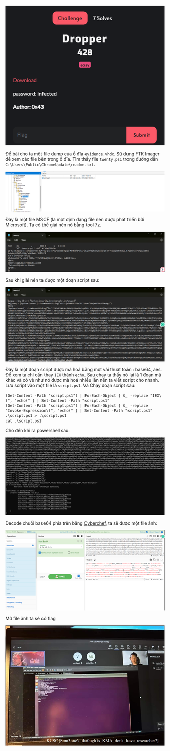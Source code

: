 ![](https://github.com/HuyThang25/Image/blob/main/Screenshot%202023-05-15%20223428.png)

Đề bài cho ta một file dump của ổ đĩa `evidence.vhdx`. Sử dụng FTK Imager để xem các file bên trong ổ đĩa. Tìm thấy file `twenty.ps1` trong đường dẫn `C:\Users\Public\ChromeUpdate\readme.txt`. 

![](https://github.com/HuyThang25/Image/blob/main/Screenshot%202023-05-17%20001600.png)

Đây là một file MSCF (là một định dạng file nén được phát triển bởi Microsoft). Ta có thể giải nén nó bằng tool 7z.

![](https://github.com/HuyThang25/Image/blob/main/Screenshot%202023-05-17%20001241.png)

Sau khi giải nén ta được một đoạn script sau:

![](https://github.com/HuyThang25/Image/blob/main/Screenshot%202023-05-17%20001802.png)

Đây là một đoạn script được mã hoá bằng một vài thuật toán : base64, aes. Để xem ta chỉ cần thay `IEX` thành `echo`. Sau chạy ta thấy nó lại là 1 đoạn mã khác và có vẻ như nó được mà hoá nhiều lần nên ta viết script cho nhanh. Lưu script vào một file là `script.ps1`. Và Chạy đoạn script sau:
```
(Get-Content -Path "script.ps1") | ForEach-Object { $_ -replace "IEX\(", "echo(" } | Set-Content -Path "script.ps1"
(Get-Content -Path "script.ps1") | ForEach-Object { $_ -replace "Invoke-Expression\(", "echo(" } | Set-Content -Path "script.ps1"
.\script.ps1 > .\script.ps1
cat .\script.ps1
```

Cho đến khi ra powershell sau:

![](https://github.com/HuyThang25/Image/blob/main/Screenshot%202023-05-16%20201505.png)

Decode chuỗi base64 phía trên bằng [Cyberchef](https://cyberchef.org/#recipe=From_Base64('A-Za-z0-9%2B/%3D',true,false)), ta sẽ được một file ảnh:

![](https://github.com/HuyThang25/Image/blob/main/Screenshot%202023-05-16%20202001.png) 

Mở file ảnh ta sẽ có flag

![](https://github.com/HuyThang25/Image/blob/main/Screenshot%202023-05-16%20202317.png)
